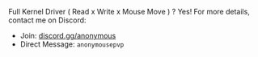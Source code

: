 Full Kernel Driver ( Read x Write x Mouse Move ) ? Yes! 
For more details, contact me on Discord:
- Join: [discord.gg/anonymous](https://discord.gg/anonymous)
- Direct Message: `anonymousepvp`
